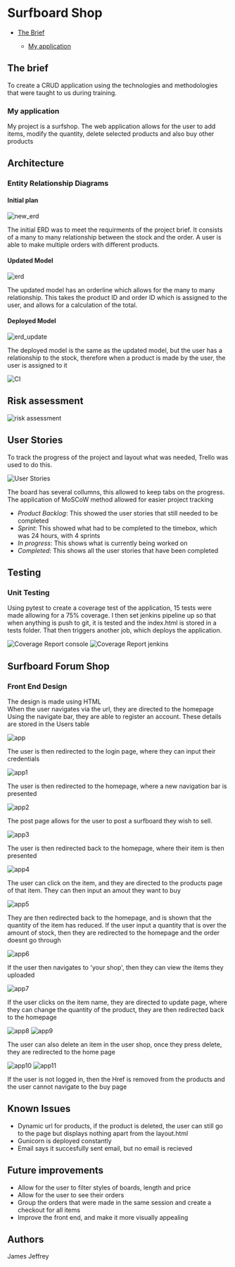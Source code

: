 # Surfboard Shop
<ul>
  <li>
    
   [The Brief](#the-brief)
    
  </li>
  <ul>
    <li>
  
   [My application](#my-application)
  
  </li>
 </ul>
 </ul>  
<h2>The brief</h2> 
<p1>To create a CRUD application using the technologies and methodologies that were taught to us during training.</p1>
<br>
<h3>My application</h3>
<p1>My project is a surfshop. The web application allows for the user to add items, modify the quantity, delete selected products and also buy other products</p1>
<br>
<h2>Architecture</h2>
<h3>Entity Relationship Diagrams</h3>
<h4>Initial plan</h4>

![new_erd](https://i.imgur.com/jKn9mtf.png)

<p1> The initial ERD was to meet the requirments of the project brief. It consists of a many to many relationship between the stock and the order. A user is able to make multiple orders with different products.</p1>

<h4>Updated Model</h4>
  
  ![erd](https://i.imgur.com/M808vOi.png)
  
<p1>The updated model has an orderline which allows for the many to many relationship. This takes the product ID and order ID which is assigned to the user, and allows for a calculation of the total. </p1>

<h4>Deployed Model</h4>

  ![erd_update](https://i.imgur.com/ZAerkSj.png)

<p1>The deployed model is the same as the updated model, but the user has a relationship to the stock, therefore when a product is made by the user, the user is assigned to it</p1>

![CI](https://i.imgur.com/XFJBrdJ.png)

<h2>Risk assessment</h2>

![risk assessment](https://i.imgur.com/YWCctuD.png)

<h2>User Stories</h2>

<p1>To track the progress of the project and layout what was needed, Trello was used to do this.</p1>

![User Stories](https://i.imgur.com/xOR6AyI.png)

<p1>The board has several collumns, this allowed to keep tabs on the progress. The application of MoSCoW method allowed for easier project tracking</p1>
<ul>
  <li><i>Product Backlog</i>: This showed the user stories that still needed to be completed</li>
  <li><i>Sprint</i>: This showed what had to be completed to the timebox, which was 24 hours, with 4 sprints</li>
  <li><i>In progress</i>: This shows what is currently being worked on</li>
  <li><i>Completed</i>: This shows all the user stories that have been completed </li>
</ul>

<h2>Testing</h2>

<h3>Unit Testing</h3>

<p1>Using pytest to create a coverage test of the application, 15 tests were made allowing for a 75% coverage. I then set jenkins pipeline up so that when anything is push to git, it is tested and the index.html is stored in a tests folder. That then triggers another job, which deploys the application.</p1>

![Coverage Report console](https://i.imgur.com/pSLRsV6.png)
![Coverage Report jenkins](https://i.imgur.com/pMjN7du.png)

<h2>Surfboard Forum Shop</h2>
<h3>Front End Design</h3>
<p1>The design is made using HTML</p1><br>
<p1>When the user navigates via the url, they are directed to the homepage</p1><br>
<p1>Using the navigate bar, they are able to register an account. These details are stored in the Users table</p1>

![app](https://i.imgur.com/6kPfQzX.png)

<p1>The user is then redirected to the login page, where they can input their credentials</p1>

![app1](https://i.imgur.com/zuyNo0E.png)

<p1>The user is then redirected to the homepage, where a new navigation bar is presented</p1>

![app2](https://i.imgur.com/5jFqD3n.png)

<p1>The post page allows for the user to post a surfboard they wish to sell.</p1>

![app3](https://i.imgur.com/Mj7ybjN.png)

<p1>The user is then redirected back to the homepage, where their item is then presented</p1>

![app4](https://i.imgur.com/rpAaU13.png)

<p1>The user can click on the item, and they are directed to the products page of that item. They can then input an amout they want to buy</p1>

![app5](https://i.imgur.com/2FeUjLY.png)

<p1>They are then redirected back to the homepage, and is shown that the quantity of the item has reduced. If the user input a quantity that is over the amount of stock, then they are redirected to the homepage and the order doesnt go through</p1>

![app6](https://i.imgur.com/5xNn01V.png)

<p1>If the user then navigates to 'your shop', then they can view the items they uploaded</p1>

![app7](https://i.imgur.com/g2PWGBD.png)


<p1>If the user clicks on the item name, they are directed to update page, where they can change the quantity of the product, they are then redirected back to the homepage</p1>

![app8](https://i.imgur.com/MlrfC7n.png)
![app9](https://i.imgur.com/n8zVbxH.png)


<p1>The user can also delete an item in the user shop, once they press delete, they are redirected to the home page</p1>

![app10](https://i.imgur.com/ZUlED00.png)
![app11](https://i.imgur.com/wQ7m4r2.png)

<p1>If the user is not logged in, then the Href is removed from the products and the user cannot navigate to the buy page</p1>

<h2>Known Issues</h2>
<ul>
  <li>Dynamic url for products, if the product is deleted, the user can still go to the page but displays nothing apart from the layout.html</li>
  <li>Gunicorn is deployed constantly</li>
  <li>Email says it succesfully sent email, but no email is recieved</li> 
</ul>

<h2>Future improvements</h2>
<ul>
  <li>Allow for the user to filter styles of boards, length and price</li>
  <li>Allow for the user to see their orders</li>
  <li>Group the orders that were made in the same session and create a checkout for all items</li>
  <li>Improve the front end, and make it more visually appealing</li>
</ul>

<h2>Authors</h2>
<p1>James Jeffrey</p1>
